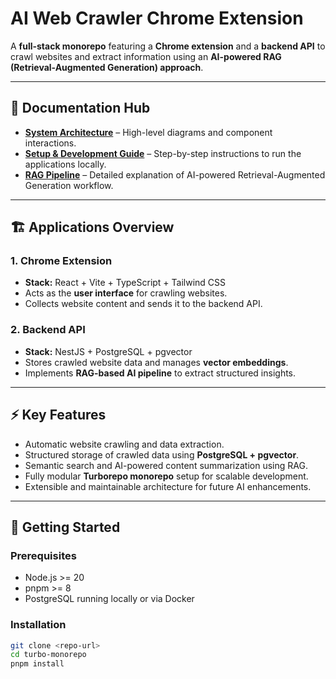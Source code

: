# AI Web Crawler Chrome Extension

A **full-stack monorepo** featuring a **Chrome extension** and a **backend API** to crawl websites and extract information using an **AI-powered RAG (Retrieval-Augmented Generation) approach**.


---

## 🔗 Documentation Hub

- **[System Architecture](docs/SYSTEM_ARCHITECTURE.md)** – High-level diagrams and component interactions.  
- **[Setup & Development Guide](docs/SETUP_GUIDE.md)** – Step-by-step instructions to run the applications locally.  
- **[RAG Pipeline](docs/RAG_PIPELINE.md)** – Detailed explanation of AI-powered Retrieval-Augmented Generation workflow.  

---

## 🏗 Applications Overview

### 1. Chrome Extension
- **Stack:** React + Vite + TypeScript + Tailwind CSS  
- Acts as the **user interface** for crawling websites.  
- Collects website content and sends it to the backend API.  

### 2. Backend API
- **Stack:** NestJS + PostgreSQL + pgvector  
- Stores crawled website data and manages **vector embeddings**.  
- Implements **RAG-based AI pipeline** to extract structured insights.  

---

## ⚡ Key Features

- Automatic website crawling and data extraction.  
- Structured storage of crawled data using **PostgreSQL + pgvector**.  
- Semantic search and AI-powered content summarization using RAG.  
- Fully modular **Turborepo monorepo** setup for scalable development.  
- Extensible and maintainable architecture for future AI enhancements.  

---

## 🚀 Getting Started

### Prerequisites
- Node.js >= 20  
- pnpm >= 8  
- PostgreSQL running locally or via Docker

### Installation
```bash
git clone <repo-url>
cd turbo-monorepo
pnpm install
